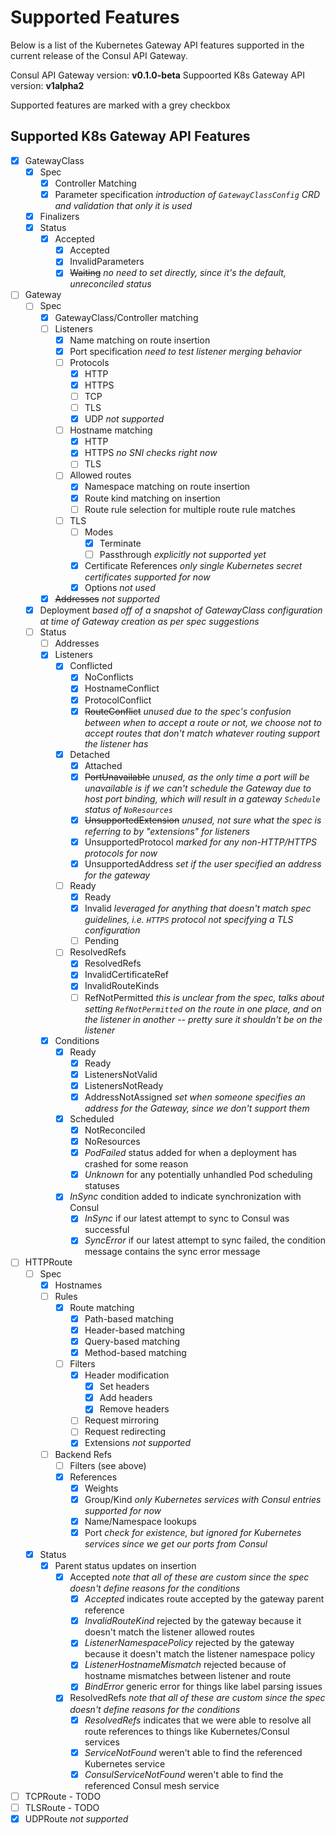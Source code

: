 # Supported Features
Below is a list of the Kubernetes Gateway API features supported in the current release of the
Consul API Gateway.

Consul API Gateway version: **v0.1.0-beta**
Suppoorted K8s Gateway API version: **v1alpha2**

Supported features are marked with a grey checkbox

## Supported K8s Gateway API Features

- [x] GatewayClass
  - [x] Spec
    - [x] Controller Matching
    - [x] Parameter specification *introduction of `GatewayClassConfig` CRD and validation that only it is used*
  - [x] Finalizers
  - [x] Status
    - [x] Accepted
      - [x] Accepted
      - [x] InvalidParameters
      - [x] ~~Waiting~~ *no need to set directly, since it's the default, unreconciled status*

- [ ] Gateway
  - [ ] Spec
    - [x] GatewayClass/Controller matching
    - [ ] Listeners
      - [x] Name matching on route insertion
      - [x] Port specification *need to test listener merging behavior*
      - [ ] Protocols
        - [x] HTTP
        - [x] HTTPS
        - [ ] TCP
        - [ ] TLS
        - [x] UDP *not supported*
      - [ ] Hostname matching
        - [x] HTTP
        - [x] HTTPS *no SNI checks right now*
        - [ ] TLS
      - [ ] Allowed routes
        - [x] Namespace matching on route insertion
        - [x] Route kind matching on insertion
        - [ ] Route rule selection for multiple route rule matches
      - [ ] TLS
        - [ ] Modes
          - [x] Terminate
          - [ ] Passthrough *explicitly not supported yet*
        - [x] Certificate References *only single Kubernetes secret certificates supported for now*
        - [x] Options *not used*
    - [x] ~~Addresses~~ *not supported*
  - [x] Deployment *based off of a snapshot of GatewayClass configuration at time of Gateway creation as per spec suggestions* 
  - [ ] Status
    - [ ] Addresses
    - [x] Listeners
      - [x] Conflicted
        - [x] NoConflicts
        - [x] HostnameConflict
        - [x] ProtocolConflict
        - [x] ~~RouteConflict~~ *unused due to the spec's confusion between when to accept a route or not, we choose not to accept routes that don't match whatever routing support the listener has*
      - [x] Detached
        - [x] Attached
        - [x] ~~PortUnavailable~~ *unused, as the only time a port will be unavailable is if we can't schedule the Gateway due to host port binding, which will result in a gateway `Schedule` status of `NoResources`* 
        - [x] ~~UnsupportedExtension~~ *unused, not sure what the spec is referring to by "extensions" for listeners*
        - [x] UnsupportedProtocol *marked for any non-HTTP/HTTPS protocols for now*
        - [x] UnsupportedAddress *set if the user specified an address for the gateway*
      - [ ] Ready
        - [x] Ready
        - [x] Invalid *leveraged for anything that doesn't match spec guidelines, i.e. `HTTPS` protocol not specifying a TLS configuration*
        - [ ] Pending
      - [ ] ResolvedRefs
        - [x] ResolvedRefs
        - [x] InvalidCertificateRef
        - [x] InvalidRouteKinds
        - [ ] RefNotPermitted *this is unclear from the spec, talks about setting `RefNotPermitted` on the route in one place, and on the listener in another -- pretty sure it shouldn't be on the listener*
    - [x] Conditions
      - [x] Ready
        - [x] Ready
        - [x] ListenersNotValid
        - [x] ListenersNotReady
        - [x] AddressNotAssigned *set when someone specifies an address for the Gateway, since we don't support them*
      - [x] Scheduled
        - [x] NotReconciled
        - [x] NoResources
        - [x] *PodFailed* status added for when a deployment has crashed for some reason
        - [x] *Unknown* for any potentially unhandled Pod scheduling statuses
      - [x] *InSync* condition added to indicate synchronization with Consul
        - [x] *InSync* if our latest attempt to sync to Consul was successful
        - [x] *SyncError* if our latest attempt to sync failed, the condition message contains the sync error message

- [ ] HTTPRoute
  - [ ] Spec
    - [x] Hostnames
    - [ ] Rules
      - [x] Route matching
        - [x] Path-based matching
        - [x] Header-based matching
        - [x] Query-based matching
        - [x] Method-based matching
      - [ ] Filters
        - [x] Header modification
          - [x] Set headers
          - [x] Add headers
          - [x] Remove headers
        - [ ] Request mirroring
        - [ ] Request redirecting
        - [x] Extensions *not supported*
    - [ ] Backend Refs
      - [ ] Filters (see above)
      - [x] References
        - [x] Weights
        - [x] Group/Kind *only Kubernetes services with Consul entries supported for now*
        - [x] Name/Namespace lookups
        - [x] Port *check for existence, but ignored for Kubernetes services since we get our ports from Consul*
  - [x] Status
    - [x] Parent status updates on insertion
      - [x] Accepted *note that all of these are custom since the spec doesn't define reasons for the conditions*
        - [x] *Accepted* indicates route accepted by the gateway parent reference
        - [x] *InvalidRouteKind* rejected by the gateway because it doesn't match the listener allowed routes
        - [x] *ListenerNamespacePolicy* rejected by the gateway because it doesn't match the listener namespace policy
        - [x] *ListenerHostnameMismatch* rejected because of hostname mismatches between listener and route
        - [x] *BindError* generic error for things like label parsing issues
      - [x] ResolvedRefs *note that all of these are custom since the spec doesn't define reasons for the conditions*
        - [x] *ResolvedRefs* indicates that we were able to resolve all route references to things like Kubernetes/Consul services
        - [x] *ServiceNotFound* weren't able to find the referenced Kubernetes service
        - [x] *ConsulServiceNotFound* weren't able to find the referenced Consul mesh service

- [ ] TCPRoute - TODO
- [ ] TLSRoute - TODO
- [x] UDPRoute *not supported*
